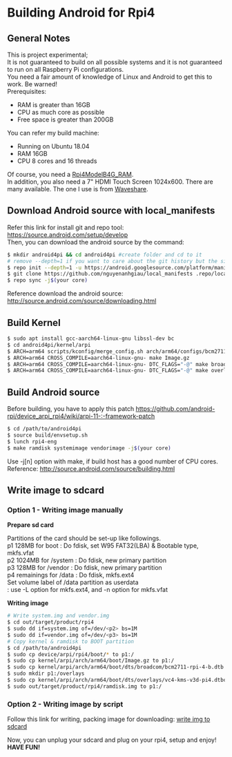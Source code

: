 # Building Android for Rpi4
## General Notes
This is project experimental;<br>
It is not guaranteed to build on all possible systems and it is not guaranteed to run on all Raspberry Pi configurations.<br>
You need a fair amount of knowledge of Linux and Android to get this to work. Be warned!<br>
Prerequisites:<br>
- RAM is greater than 16GB
- CPU as much core as possible
- Free space is greater than 200GB

You can refer my build machine:
- Running on Ubuntu 18.04
- RAM 16GB
- CPU 8 cores and 16 threads

Of course, you need a [Rpi4ModelB4G_RAM](https://hshop.vn/products/may-tinh-raspberry-pi-4-model-b-made-in-uk).<br>
In addition, you also need a 7" HDMI Touch Screen 1024x600. There are many available. The one I use is from [Waveshare](https://hshop.vn/products/man-hinh-7-inch-hdmi-lcd-h-cam-ung-dien-dung-waveshare-co-vo-bao-ve).
## Download Android source with local_manifests
Refer this link for install git and repo tool: https://source.android.com/setup/develop<br>
Then, you can download the android source by the command:

```bash
$ mkdir android4pi && cd android4pi #create folder and cd to it
# remove --depth=1 if you want to care about the git history but the size of the download will increase
$ repo init --depth=1 -u https://android.googlesource.com/platform/manifest -b android-11.0.0_r34
$ git clone https://github.com/nguyenanhgiau/local_manifests .repo/local_manifests -b rpi4-a11-telephony
$ repo sync -j$(your core)
 ```
Reference download the android source: http://source.android.com/source/downloading.html<br>

## Build Kernel
```bash
$ sudo apt install gcc-aarch64-linux-gnu libssl-dev bc
$ cd android4pi/kernel/arpi
$ ARCH=arm64 scripts/kconfig/merge_config.sh arch/arm64/configs/bcm2711_defconfig kernel/configs/android-base.config kernel/configs/android-recommended.config
$ ARCH=arm64 CROSS_COMPILE=aarch64-linux-gnu- make Image.gz
$ ARCH=arm64 CROSS_COMPILE=aarch64-linux-gnu- DTC_FLAGS="-@" make broadcom/bcm2711-rpi-4-b.dtb
$ ARCH=arm64 CROSS_COMPILE=aarch64-linux-gnu- DTC_FLAGS="-@" make overlays/vc4-kms-v3d-pi4.dtbo
```
## Build Android source

Before building, you have to apply this patch https://github.com/android-rpi/device_arpi_rpi4/wiki/arpi-11-:-framework-patch
```bash
$ cd /path/to/android4pi
$ source build/envsetup.sh
$ lunch rpi4-eng
$ make ramdisk systemimage vendorimage -j$(your core)
```
Use -j[n] option with make, if build host has a good number of CPU cores.<br>
Reference: http://source.android.com/source/building.html
## Write image to sdcard

### Option 1 - Writing image manually

**Prepare sd card**

Partitions of the card should be set-up like followings.<br>
p1  128MB for boot : Do fdisk, set W95 FAT32(LBA) & Bootable type, mkfs.vfat<br>
p2 1024MB for /system : Do fdisk, new primary partition<br>
p3  128MB for /vendor : Do fdisk, new primary partition<br>
p4 remainings for /data : Do fdisk, mkfs.ext4<br>
Set volume label of /data partition as userdata<br>
: use -L option for mkfs.ext4, and -n option for mkfs.vfat<br>
 
**Writing image**
```bash
# Write system.img and vendor.img
$ cd out/target/product/rpi4
$ sudo dd if=system.img of=/dev/<p2> bs=1M
$ sudo dd if=vendor.img of=/dev/<p3> bs=1M
# Copy kernel & ramdisk to BOOT partition
$ cd /path/to/android4pi
$ sudo cp device/arpi/rpi4/boot/* to p1:/
$ sudo cp kernel/arpi/arch/arm64/boot/Image.gz to p1:/
$ sudo cp kernel/arpi/arch/arm64/boot/dts/broadcom/bcm2711-rpi-4-b.dtb to p1:/
$ sudo mkdir p1:/overlays
$ sudo cp kernel/arpi/arch/arm64/boot/dts/overlays/vc4-kms-v3d-pi4.dtbo to p1:/overlays/
$ sudo out/target/product/rpi4/ramdisk.img to p1:/
```
### Option 2 - Writing image by script

Follow this link for writing, packing image for downloading: [write img to sdcard](https://github.com/nguyenanhgiau/a4rpi-scripts/tree/rpi4-a11-telephony)<br>

Now, you can unplug your sdcard and plug on your rpi4, setup and enjoy!<br>
**HAVE FUN!**
